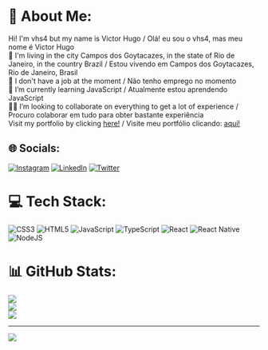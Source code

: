 # 💫 About Me:
Hi! I'm vhs4 but my name is Victor Hugo / Olá! eu sou o vhs4, mas meu nome é Victor Hugo<br>📍 I'm living in the city Campos dos Goytacazes, in the state of Rio de Janeiro, in the country Brazil / Estou vivendo em Campos dos Goytacazes, Rio de Janeiro, Brasil<br>🔭 I don't have a job at the moment / Não tenho emprego no momento<br>🌱 I’m currently learning JavaScript / Atualmente estou aprendendo JavaScript<br>👨‍💻 I’m looking to collaborate on everything to get a lot of experience / Procuro colaborar em tudo para obter bastante experiência <br>
Visit my portfolio by clicking <a href="https://portfoliovhs4.netlify.app/" target="_blank">here!</a> / Visite meu portfólio clicando: <a href="https://portfoliovhs4.netlify.app/" target="_blank">aqui!</a><br>


## 🌐 Socials:
[![Instagram](https://img.shields.io/badge/Instagram-%23E4405F.svg?logo=Instagram&logoColor=white)](https://www.instagram.com/victor.hugo4444) [![LinkedIn](https://img.shields.io/badge/LinkedIn-%230077B5.svg?logo=linkedin&logoColor=white)](https://www.linkedin.com/in/victor-hugo-9b7225250/) [![Twitter](https://img.shields.io/badge/Twitter-%231DA1F2.svg?logo=Twitter&logoColor=white)](https://twitter.com/VictorHdev) 

# 💻 Tech Stack:
![CSS3](https://img.shields.io/badge/css3-%231572B6.svg?style=for-the-badge&logo=css3&logoColor=white) ![HTML5](https://img.shields.io/badge/html5-%23E34F26.svg?style=for-the-badge&logo=html5&logoColor=white) ![JavaScript](https://img.shields.io/badge/javascript-%23323330.svg?style=for-the-badge&logo=javascript&logoColor=%23F7DF1E) ![TypeScript](https://img.shields.io/badge/typescript-%23007ACC.svg?style=for-the-badge&logo=typescript&logoColor=white) ![React](https://img.shields.io/badge/react-%2320232a.svg?style=for-the-badge&logo=react&logoColor=%2361DAFB) ![React Native](https://img.shields.io/badge/react_native-%2320232a.svg?style=for-the-badge&logo=react&logoColor=%2361DAFB) ![NodeJS](https://img.shields.io/badge/node.js-6DA55F?style=for-the-badge&logo=node.js&logoColor=white)
# 📊 GitHub Stats:
![](https://github-readme-stats.vercel.app/api?username=Vhs4&theme=algolia&hide_border=false&include_all_commits=false&count_private=false)<br/>
![](https://github-readme-streak-stats.herokuapp.com/?user=Vhs4&theme=algolia&hide_border=false)<br/>
![](https://github-readme-stats.vercel.app/api/top-langs/?username=Vhs4&theme=algolia&hide_border=false&include_all_commits=false&count_private=false&layout=compact)

---
[![](https://visitcount.itsvg.in/api?id=Vhs4&icon=0&color=0)](https://visitcount.itsvg.in)
